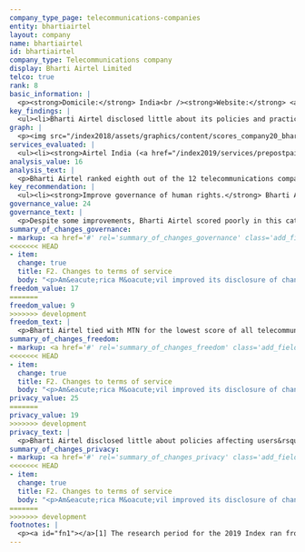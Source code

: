 ```yaml
---
company_type_page: telecommunications-companies
entity: bhartiairtel
layout: company
name: bhartiairtel
id: bhartiairtel
company_type: Telecommunications company
display: Bharti Airtel Limited
telco: true
rank: 8
basic_information: | 
  <p><strong>Domicile:</strong> India<br /><strong>Website:</strong> <a href="http://www.airtel.in">www.airtel.in</a>&nbsp;</p>
key_findings: | 
  <ul><li>Bharti Airtel disclosed little about its policies and practices affecting freedom of expression and privacy, and lacked disclosure of governance and oversight over human rights issues.</li><li>It disclosed minimal information about how it enforces its rules, and no information about its process for responding to government or other types of third-party requests to restrict content or accounts.</li><li>While it revealed some information about its policies for collecting and sharing user information, it revealed few details about how it responds to third-party requests for user data, and nothing about how it addresses security vulnerabilities or responds to data breaches.</li></ul>
graph: | 
  <p><img src="/index2018/assets/graphics/content/scores_company20_bhartiairtel.jpg" /></p>
services_evaluated: | 
  <ul><li><strong>Airtel India (<a href="/index2019/services/prepostpaidmobile/">Prepaid mobile</a>)</strong></li><li><strong>Airtel India (<a href="/index2019/services/prepostpaidmobile/">Postpaid mobile</a>)</strong></li><li><strong>Airtel India (<a href="/index2019/services/fixedbroadband/">Fixed-line broadband</a>)</strong></li></ul>
analysis_value: 16
analysis_text: | 
  <p>Bharti Airtel ranked eighth out of the 12 telecommunications companies evaluated, disclosing less than most of its peers about policies and practices affecting freedom of expression and privacy.<a href="#fn1"><sup>1</sup></a> While the company made several notable improvements this year&mdash;including publishing a new human rights policy&mdash;it still failed to disclose enough about its policies and practices affecting users&rsquo; freedom of expression and privacy for users to have a clear sense of the risks of using the company&rsquo;s services.<a href="#fn2"><sup>2</sup></a> It fell especially short around policies affecting freedom of expression and continued to disclose less than other telecommunications companies in the Index, except MTN. Freedom House rated the internet environment in India as &ldquo;Partly Free,&rdquo; noting a &ldquo;staggering increase&rdquo; in the number of government orders to shut down networks.<a href="#fn3"><sup>3</sup></a> Still, the company disclosed little about its policies for responding to these types of government demands. While Indian law prevents companies from disclosing information about specific government content restriction and shutdown orders, there are no legal obstacles preventing companies from disclosing policies for responding to these requests or from having a policy of notifying users about them.<br /><br /></p><hr /><p><br /><strong>Bharti Airtel Limited</strong> provides telecommunications systems and services worldwide, including in India, South Asia, and Africa. It delivers a variety of fixed and mobile voice and data telecommunications services.</p><p><strong>Market cap:</strong> USD 20.1 billion<a href="#fn4"><sup>4</sup></a><br /><strong>BSE:</strong> 532454</p>
key_recommendation: | 
  <ul><li><strong>Improve governance of human rights.</strong> Bharti Airtel should improve its governance and oversight over human rights issues, particularly over how its policies and practices affect freedom of expression.</li><li><strong>Be transparent about network shutdown demands.</strong> Bharti Airtel should disclose more about how it responds to government demands to shut down its networks.</li><li><strong>Clarify security policies.</strong> Bharti Airtel should disclose more about its security policies and practices, including how it responds to data breaches and addresses security vulnerabilities.</li></ul>
governance_value: 24
governance_text: | 
  <p>Despite some improvements, Bharti Airtel scored poorly in this category, placing in the bottom half of all telecommunications companies evaluated. It disclosed a new commitment to respect users&rsquo; human rights (G1), disclosed evidence of board-level oversight over how the company&rsquo;s operations and practices affect privacy (G2), and clarified that it has a whistleblower program that enables employees to report concerns about privacy-related issues (G3). However, the company disclosed no evidence that it conducts human rights impact assessments (G4). The operating company Airtel India disclosed grievance mechanisms for users to submit freedom of expression and privacy complaints, as Indian law requires service providers to have grievance officers and redress mechanisms in place.<a href="#fn5"><sup>5</sup></a> <a href="#fn6"><sup>6</sup></a> It also provided some information about its process for providing remedy for privacy concerns, but not those related to freedom of expression (G6).</p>
summary_of_changes_governance:
- markup: <a href='#' rel='summary_of_changes_governance' class='add_fieldset dashicons-before dashicons-plus'><span>Add fieldset</span></a>
<<<<<<< HEAD
- item:
  change: true
  title: F2. Changes to terms of service
  body: "<p>Am&eacute;rica M&oacute;vil improved its disclosure of changes to its terms of service by providing an archived version of the terms that apply to pre- and post-paid mobile users.</p>"
freedom_value: 17
=======
freedom_value: 9
>>>>>>> development
freedom_text: | 
  <p>Bharti Airtel tied with MTN for the lowest score of all telecommunications companies in this category, disclosing very little about its policies affecting users&rsquo; freedom of expression. Airtel India published terms of service that were relatively easy to locate but not easy to understand (F1), and it failed to commit to notify users when it introduces changes to the terms (F2). It disclosed little information about its network management policies (F9) or about its policies and practices related to network shutdowns (F10). It provided some information about why it may shut down its network, but failed to disclose any information about its process for responding to government shutdown demands, or the number of requests it received or with which it complied (F10). While Indian law prevents companies from disclosing information about specific government shutdown orders, there is no legal obstacle to disclosing company policies for evaluating and responding to shutdown requests, or from having a policy to notify users about shutdowns.</p><p>Bharti Airtel disclosed nothing about how it handles and complies with government and private requests to restrict content or accounts (F5-F7). Indian law forbids disclosure of specific government orders to block content, but nothing prevents companies from disclosing their processes for handling these types requests (F5), or from having a clear policy to notify users when they restrict access to content or accounts (F8).<a href="#fn7"><sup>7</sup></a></p>
summary_of_changes_freedom:
- markup: <a href='#' rel='summary_of_changes_freedom' class='add_fieldset dashicons-before dashicons-plus'><span>Add fieldset</span></a>
<<<<<<< HEAD
- item:
  change: true
  title: F2. Changes to terms of service
  body: "<p>Am&eacute;rica M&oacute;vil improved its disclosure of changes to its terms of service by providing an archived version of the terms that apply to pre- and post-paid mobile users.</p>"
privacy_value: 25
=======
privacy_value: 19
>>>>>>> development
privacy_text: | 
  <p>Bharti Airtel disclosed little about policies affecting users&rsquo; privacy rights, disclosing more than only Axiata, MTN, Etisalat, and Ooredoo. Airtel India&rsquo;s privacy policy was easy to find, but it was not available in Hindi nor was it presented in an understandable manner (P1). The company failed to commit to notify users when it introduces changes to the policy (P2). It disclosed less than most other telecommunications companies about how it handles user information, but more than MTN South Africa, Etisalat UAE, and Ooredoo Qatar (P3-P8). It disclosed some information about what types of user data it collects, shares, and for what purpose (P3, P4, P5), but nothing about how long it retains the information (P6). The company also failed to disclose whether it enables users to control what information about them is collected and shared, or if users can obtain the information Airtel India holds about them (P7, P8).</p><p>Bharti Airtel disclosed almost nothing about how it handles government and private requests for user information (P10-P11). Indian law prevents companies from publishing data on government requests for user information but does not prevent them from disclosing their processes for responding to the requests. Airtel India also disclosed little about its policies for securing user information (P13-P18). While it disclosed that it monitors and limits employee access to user information, it lacked clear disclosure of whether it conducts internal and external audits (P13). It provided no information at all about how it addresses security vulnerabilities (P14) or about how it responds to data breaches (P15).</p>
summary_of_changes_privacy:
- markup: <a href='#' rel='summary_of_changes_privacy' class='add_fieldset dashicons-before dashicons-plus'><span>Add fieldset</span></a>
<<<<<<< HEAD
- item:
  change: true
  title: F2. Changes to terms of service
  body: "<p>Am&eacute;rica M&oacute;vil improved its disclosure of changes to its terms of service by providing an archived version of the terms that apply to pre- and post-paid mobile users.</p>"
=======
>>>>>>> development
footnotes: | 
  <p><a id="fn1"></a>[1] The research period for the 2019 Index ran from January 13, 2018 to February 8, 2019. Policies that came into effect after February 8, 2019 were not evaluated in this Index.<br /><a id="fn2"></a>[2] For Bharti Airtel&rsquo;s performance in the 2018 Index, see: https://rankingdigitalrights.org/index2018/companies/bhartiairtel<br /><a id="fn3"></a>[3] India report, Freedom on the Net 2018, Freedom House, <a href="https://freedomhouse.org/report/freedom-net/2018/india">https://freedomhouse.org/report/freedom-net/2018/india</a>&nbsp;<br /><a id="fn4"></a>[4] Bloomberg Markets, Accessed April 18, 2019, <a href="https://www.bloomberg.com/quote/BHARTI:IN">https://www.bloomberg.com/quote/BHARTI:IN</a>&nbsp;<br /><a id="fn5"></a>[5] For some indicators, RDR evaluates the operating company of the home market, in this case Airtel India.<br /><a id="fn6"></a>[6] &ldquo;Information Technology (Reasonable Security Practices and Procedures and Sensitive Personal Data or Information) Rules, 2011&rdquo; (Ministry of Communications and Information Technology, April 11, 2011), <a href="http://meity.gov.in/sites/upload_files/dit/files/GSR313E_10511(1).pdf">http://meity.gov.in/sites/upload_files/dit/files/GSR313E_10511(1).pdf</a>&nbsp;<br /><a id="fn7"></a>[7] &ldquo;Information Technology (Procedure and Safeguards for Blocking for Access of Information by Public) Rules, 2009&rdquo; The Centre for Internet &amp; Society,<br /><a href="http://cis-india.org/internet-governance/resources/information-technology-procedure-and-safeguards-for-blocking-for-access-of-information-by-public-rules-2009">http://cis-india.org/internet-governance/resources/information-technology-procedure-and-safeguards-for-blocking-for-access-of-information-by-public-rules-2009</a>&nbsp;</p>
---
```

